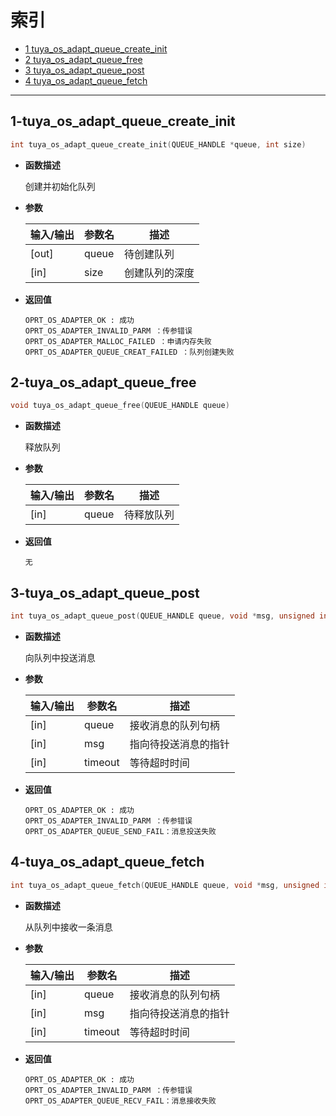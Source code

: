 # 索引

  * [1 tuya_os_adapt_queue_create_init](#1-tuya_os_adapt_queue_create_init)
  * [2 tuya_os_adapt_queue_free](#2-tuya_os_adapt_queue_free)
  * [3 tuya_os_adapt_queue_post](#3-tuya_os_adapt_queue_post)
  * [4 tuya_os_adapt_queue_fetch](#4-tuya_os_adapt_queue_fetch)
------

## 1-tuya_os_adapt_queue_create_init

```c
int tuya_os_adapt_queue_create_init(QUEUE_HANDLE *queue, int size)
```

- **函数描述**

  创建并初始化队列
 

- **参数**

  | 输入/输出 |  参数名  |  描述  |
  |--------|--------|--------|
  | [out] | queue | 待创建队列 |
  | [in] | size | 创建队列的深度 |

- **返回值**

  ```
  OPRT_OS_ADAPTER_OK : 成功
  OPRT_OS_ADAPTER_INVALID_PARM ：传参错误
  OPRT_OS_ADAPTER_MALLOC_FAILED ：申请内存失败
  OPRT_OS_ADAPTER_QUEUE_CREAT_FAILED ：队列创建失败
  ```

## 2-tuya_os_adapt_queue_free

```c
void tuya_os_adapt_queue_free(QUEUE_HANDLE queue)
```

- **函数描述**

  释放队列

- **参数**

  | 输入/输出 |  参数名  |  描述  |
  |--------|--------|--------|
  | [in] | queue | 待释放队列 |

- **返回值**

  ```
  无
  ```

## 3-tuya_os_adapt_queue_post

```c
int tuya_os_adapt_queue_post(QUEUE_HANDLE queue, void *msg, unsigned int timeout)
```

- **函数描述**

  向队列中投送消息
 

- **参数**

  | 输入/输出 |  参数名  |  描述  |
  |--------|--------|--------|
  | [in] | queue | 接收消息的队列句柄 |
  | [in] | msg | 指向待投送消息的指针 |
  | [in] | timeout | 等待超时时间 |


- **返回值**

  ```
  OPRT_OS_ADAPTER_OK : 成功
  OPRT_OS_ADAPTER_INVALID_PARM ：传参错误
  OPRT_OS_ADAPTER_QUEUE_SEND_FAIL：消息投送失败
  ```


## 4-tuya_os_adapt_queue_fetch

```c
int tuya_os_adapt_queue_fetch(QUEUE_HANDLE queue, void *msg, unsigned int timeout)
```

- **函数描述**

  从队列中接收一条消息
 

- **参数**

  | 输入/输出 |  参数名  |  描述  |
  |--------|--------|--------|
  | [in] | queue | 接收消息的队列句柄 |
  | [in] | msg | 指向待投送消息的指针 |
  | [in] | timeout | 等待超时时间 |

- **返回值**
  ```
  OPRT_OS_ADAPTER_OK : 成功
  OPRT_OS_ADAPTER_INVALID_PARM ：传参错误
  OPRT_OS_ADAPTER_QUEUE_RECV_FAIL：消息接收失败
  ```